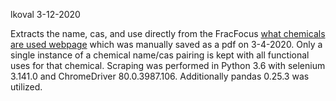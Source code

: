 lkoval
3-12-2020

Extracts the name, cas, and use directly from the FracFocus [what chemicals are used webpage](https://fracfocus.org/chemical-use/what-chemicals-are-used) which was manually saved as a pdf on 3-4-2020. Only a single instance of a chemical name/cas pairing is kept with all functional uses for that chemical. Scraping was performed in Python 3.6 with selenium 3.141.0 and ChromeDriver 80.0.3987.106. Additionally pandas 0.25.3 was utilized. 
